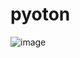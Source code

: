 # pyoton

![image](https://user-images.githubusercontent.com/113144588/202188227-7da08a09-5aae-4382-b8cc-d72682465078.png)

